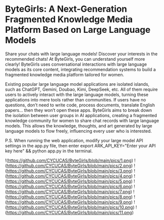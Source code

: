# ByteGirls: A Next-Generation Fragmented Knowledge Media Platform Based on Large Language Models

Share your chats with large language models! Discover your interests in the recommended chats! At ByteGirls, you can understand yourself more clearly! ByteGirls uses conversational interactions with large language models as its core content, integrating recommendation systems to build a fragmented knowledge media platform tailored for women.

Existing popular large language model applications are isolated islands, such as ChatGPT, Gemini, Doubao, Kimi, DeepSeek, etc. All of them require users to actively interact with the large language models, turning these applications into mere tools rather than communities. If users have no questions, don’t need to write code, process documents, translate English papers... then they won’t open these apps. ByteGirls aims to break down the isolation between user groups in AI applications, creating a fragmented knowledge community for women to share chat records with large language models. This allows the knowledge, thoughts, and art generated by large language models to flow freely, influencing every user who is interested.

P.S. When running the web application, modify your large model API settings in the app.py file, then enter export ARK_API_KEY="Enter your API key here" && python app.py in the terminal.

!(https://github.com/CYCUCAS/ByteGirls/blob/main/pics/1.png)
!(https://github.com/CYCUCAS/ByteGirls/blob/main/pics/2.png)
!(https://github.com/CYCUCAS/ByteGirls/blob/main/pics/3.png)
!(https://github.com/CYCUCAS/ByteGirls/blob/main/pics/4.png)
!(https://github.com/CYCUCAS/ByteGirls/blob/main/pics/5.png)
!(https://github.com/CYCUCAS/ByteGirls/blob/main/pics/6.png)
!(https://github.com/CYCUCAS/ByteGirls/blob/main/pics/7.png)
!(https://github.com/CYCUCAS/ByteGirls/blob/main/pics/8.png)
!(https://github.com/CYCUCAS/ByteGirls/blob/main/pics/9.png)
!(https://github.com/CYCUCAS/ByteGirls/blob/main/pics/10.png)
!(https://github.com/CYCUCAS/ByteGirls/blob/main/pics/11.png)
